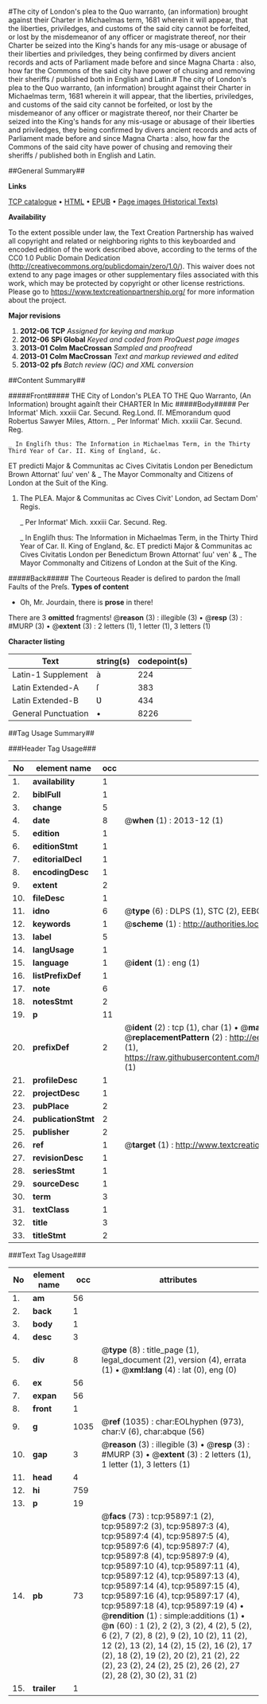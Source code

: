#The city of London's plea to the Quo warranto, (an information) brought against their Charter in Michaelmas term, 1681 wherein it will appear, that the liberties, priviledges, and customs of the said city cannot be forfeited, or lost by the misdemeanor of any officer or magistrate thereof, nor their Charter be seized into the King's hands for any mis-usage or abusage of their liberties and priviledges, they being confirmed by divers ancient records and acts of Parliament made before and since Magna Charta : also, how far the Commons of the said city have power of chusing and removing their sheriffs / published both in English and Latin.#
The city of London's plea to the Quo warranto, (an information) brought against their Charter in Michaelmas term, 1681 wherein it will appear, that the liberties, priviledges, and customs of the said city cannot be forfeited, or lost by the misdemeanor of any officer or magistrate thereof, nor their Charter be seized into the King's hands for any mis-usage or abusage of their liberties and priviledges, they being confirmed by divers ancient records and acts of Parliament made before and since Magna Charta : also, how far the Commons of the said city have power of chusing and removing their sheriffs / published both in English and Latin.

##General Summary##

**Links**

[TCP catalogue](http://www.ota.ox.ac.uk/tcp/)  • 
[HTML](http://tei.it.ox.ac.uk/tcp/Texts-HTML/free/A33/A33193.html)  • 
[EPUB](http://tei.it.ox.ac.uk/tcp/Texts-EPUB/free/A33/A33193.epub) • 
[Page images (Historical Texts)](https://historicaltexts.jisc.ac.uk/eebo-12950761e)

**Availability**

To the extent possible under law, the Text Creation Partnership has waived all copyright and related or neighboring rights to this keyboarded and encoded edition of the work described above, according to the terms of the CC0 1.0 Public Domain Dedication (http://creativecommons.org/publicdomain/zero/1.0/). This waiver does not extend to any page images or other supplementary files associated with this work, which may be protected by copyright or other license restrictions. Please go to https://www.textcreationpartnership.org/ for more information about the project.

**Major revisions**

1. __2012-06__ __TCP__ *Assigned for keying and markup*
1. __2012-06__ __SPi Global__ *Keyed and coded from ProQuest page images*
1. __2013-01__ __Colm MacCrossan__ *Sampled and proofread*
1. __2013-01__ __Colm MacCrossan__ *Text and markup reviewed and edited*
1. __2013-02__ __pfs__ *Batch review (QC) and XML conversion*

##Content Summary##

#####Front#####
THE City of London's PLEA TO THE Quo Warranto, (An Information) brought againſt their CHARTER In Mic
#####Body#####
Per Informat' Mich. xxxiii Car. Secund. Reg.Lond. ſſ. MEmorandum quod Robertus Sawyer Miles, Attorn.
    _ Per Informat' Mich. xxxiii Car. Secund. Reg.

    _ In Engliſh thus: The Information in Michaelmas Term, in the Thirty Third Year of Car. II. King of England, &c.
ET predicti Major & Communitas ac Cives Civitatis London per Benedictum Brown Attornat' ſuu' ven' & 
    _ The Mayor Commonalty and Citizens of London at the Suit of the King.

1. The PLEA. Major & Communitas ac Cives Civit' London, ad Sectam Dom' Regis.

    _ Per Informat' Mich. xxxiii Car. Secund. Reg.

    _ In Engliſh thus: The Information in Michaelmas Term, in the Thirty Third Year of Car. II. King of England, &c.
ET predicti Major & Communitas ac Cives Civitatis London per Benedictum Brown Attornat' ſuu' ven' & 
    _ The Mayor Commonalty and Citizens of London at the Suit of the King.

#####Back#####
The Courteous Reader is deſired to pardon the ſmall Faults of the Preſs.
**Types of content**

  * Oh, Mr. Jourdain, there is **prose** in there!

There are 3 **omitted** fragments! 
 @__reason__ (3) : illegible (3)  •  @__resp__ (3) : #MURP (3)  •  @__extent__ (3) : 2 letters (1), 1 letter (1), 3 letters (1)

**Character listing**


|Text|string(s)|codepoint(s)|
|---|---|---|
|Latin-1 Supplement|à|224|
|Latin Extended-A|ſ|383|
|Latin Extended-B|Ʋ|434|
|General Punctuation|•|8226|

##Tag Usage Summary##

###Header Tag Usage###

|No|element name|occ|attributes|
|---|---|---|---|
|1.|__availability__|1||
|2.|__biblFull__|1||
|3.|__change__|5||
|4.|__date__|8| @__when__ (1) : 2013-12 (1)|
|5.|__edition__|1||
|6.|__editionStmt__|1||
|7.|__editorialDecl__|1||
|8.|__encodingDesc__|1||
|9.|__extent__|2||
|10.|__fileDesc__|1||
|11.|__idno__|6| @__type__ (6) : DLPS (1), STC (2), EEBO-CITATION (1), OCLC (1), VID (1)|
|12.|__keywords__|1| @__scheme__ (1) : http://authorities.loc.gov/ (1)|
|13.|__label__|5||
|14.|__langUsage__|1||
|15.|__language__|1| @__ident__ (1) : eng (1)|
|16.|__listPrefixDef__|1||
|17.|__note__|6||
|18.|__notesStmt__|2||
|19.|__p__|11||
|20.|__prefixDef__|2| @__ident__ (2) : tcp (1), char (1)  •  @__matchPattern__ (2) : ([0-9\-]+):([0-9IVX]+) (1), (.+) (1)  •  @__replacementPattern__ (2) : http://eebo.chadwyck.com/downloadtiff?vid=$1&page=$2 (1), https://raw.githubusercontent.com/textcreationpartnership/Texts/master/tcpchars.xml#$1 (1)|
|21.|__profileDesc__|1||
|22.|__projectDesc__|1||
|23.|__pubPlace__|2||
|24.|__publicationStmt__|2||
|25.|__publisher__|2||
|26.|__ref__|1| @__target__ (1) : http://www.textcreationpartnership.org/docs/. (1)|
|27.|__revisionDesc__|1||
|28.|__seriesStmt__|1||
|29.|__sourceDesc__|1||
|30.|__term__|3||
|31.|__textClass__|1||
|32.|__title__|3||
|33.|__titleStmt__|2||


###Text Tag Usage###

|No|element name|occ|attributes|
|---|---|---|---|
|1.|__am__|56||
|2.|__back__|1||
|3.|__body__|1||
|4.|__desc__|3||
|5.|__div__|8| @__type__ (8) : title_page (1), legal_document (2), version (4), errata (1)  •  @__xml:lang__ (4) : lat (0), eng (0)|
|6.|__ex__|56||
|7.|__expan__|56||
|8.|__front__|1||
|9.|__g__|1035| @__ref__ (1035) : char:EOLhyphen (973), char:V (6), char:abque (56)|
|10.|__gap__|3| @__reason__ (3) : illegible (3)  •  @__resp__ (3) : #MURP (3)  •  @__extent__ (3) : 2 letters (1), 1 letter (1), 3 letters (1)|
|11.|__head__|4||
|12.|__hi__|759||
|13.|__p__|19||
|14.|__pb__|73| @__facs__ (73) : tcp:95897:1 (2), tcp:95897:2 (3), tcp:95897:3 (4), tcp:95897:4 (4), tcp:95897:5 (4), tcp:95897:6 (4), tcp:95897:7 (4), tcp:95897:8 (4), tcp:95897:9 (4), tcp:95897:10 (4), tcp:95897:11 (4), tcp:95897:12 (4), tcp:95897:13 (4), tcp:95897:14 (4), tcp:95897:15 (4), tcp:95897:16 (4), tcp:95897:17 (4), tcp:95897:18 (4), tcp:95897:19 (4)  •  @__rendition__ (1) : simple:additions (1)  •  @__n__ (60) : 1 (2), 2 (2), 3 (2), 4 (2), 5 (2), 6 (2), 7 (2), 8 (2), 9 (2), 10 (2), 11 (2), 12 (2), 13 (2), 14 (2), 15 (2), 16 (2), 17 (2), 18 (2), 19 (2), 20 (2), 21 (2), 22 (2), 23 (2), 24 (2), 25 (2), 26 (2), 27 (2), 28 (2), 30 (2), 31 (2)|
|15.|__trailer__|1||
